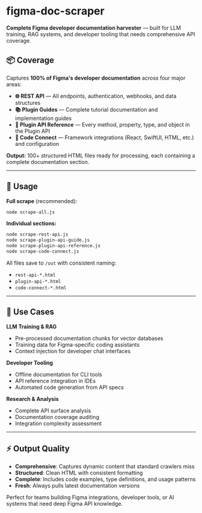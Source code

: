 # figma-doc-scraper

**Complete Figma developer documentation harvester** — built for LLM training, RAG systems, and developer tooling that needs comprehensive API coverage.

## 📦 Coverage

Captures **100% of Figma's developer documentation** across four major areas:

- **🌐 REST API** — All endpoints, authentication, webhooks, and data structures
- **📚 Plugin Guides** — Complete tutorial documentation and implementation guides  
- **🔧 Plugin API Reference** — Every method, property, type, and object in the Plugin API
- **🔗 Code Connect** — Framework integrations (React, SwiftUI, HTML, etc.) and configuration

**Output:** 100+ structured HTML files ready for processing, each containing a complete documentation section.

---

## 🚀 Usage

**Full scrape** (recommended):
```bash
node scrape-all.js
```

**Individual sections:**
```bash
node scrape-rest-api.js
node scrape-plugin-api-guide.js  
node scrape-plugin-api-reference.js
node scrape-code-connect.js
```

All files save to `/out` with consistent naming:
- `rest-api-*.html`
- `plugin-api-*.html` 
- `code-connect-*.html`

---

## 🎯 Use Cases

**LLM Training & RAG**
- Pre-processed documentation chunks for vector databases
- Training data for Figma-specific coding assistants
- Context injection for developer chat interfaces

**Developer Tooling**
- Offline documentation for CLI tools
- API reference integration in IDEs
- Automated code generation from API specs

**Research & Analysis**
- Complete API surface analysis
- Documentation coverage auditing
- Integration complexity assessment

---

## ⚡ Output Quality

- **Comprehensive**: Captures dynamic content that standard crawlers miss
- **Structured**: Clean HTML with consistent formatting 
- **Complete**: Includes code examples, type definitions, and usage patterns
- **Fresh**: Always pulls latest documentation versions

Perfect for teams building Figma integrations, developer tools, or AI systems that need deep Figma API knowledge.
